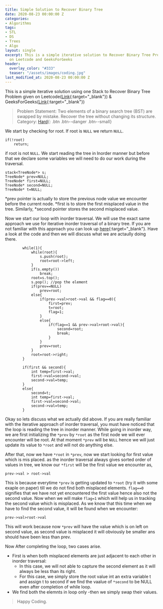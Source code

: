 ```yaml
---
title: Simple Solution to Recover Binary Tree
date: 2020-08-23 00:00:00 Z
categories:
- Algorithms
tags:
- STL
- DS
- Trees
- Algo
layout: single
excerpt: This is a simple iterative solution to Recover Binary Tree Problem given
  on Leetcode and GeeksForGeeks
header:
  overlay_color: "#333"
  teaser: "/assets/images/coding.jpg"
last_modified_at: 2020-08-23 00:00:00 Z
---
```


This is a simple iterative solution using one Stack to Recover Binary Tree Problem given on Leetcode([Link](https://leetcode.com/problems/recover-binary-search-tree/){:target="_blank"}) & GeeksForGeeks([Link](https://www.geeksforgeeks.org/fix-two-swapped-nodes-of-bst/){:target="_blank"})

> Problem Statement: Two elements of a binary search tree (BST) are swapped by mistake. Recover the tree without changing its structure. Category: [Hard](#link){: .btn .btn--danger .btn--small}

We start by checking for root. If root is <code>NULL</code> we return <code>NULL</code>.

```
if(!root)
    return;

```

if root is not <code>NULL</code>. We start reading the tree in Inorder manner but before that we declare some variables we will need to do our work during the traversal.
```
stack<TreeNode*> s;
TreeNode* prev=NULL;
TreeNode* first=NULL;
TreeNode* second=NULL;
TreeNode* t=NULL;
```
\*prev pointer is actually to store the previous node value we encounter before the current node. \*first is to store the first misplaced value in the tree. Similarly, \*second pointer stores the second misplaced value. 

Now we start our loop with inorder traversal. We will use the exact same approach we use for iterative inorder traversal of a binary tree. If you are not familiar with this approach you can look up [here](#link){:target="_blank"}. Have a look at the code and then we will discuss what we are actaully doing there.
```
        while(1){
            while(root){
                s.push(root);
                root=root->left;
            }
            if(s.empty())
                break;
            root=s.top();
            s.pop(); //pop the element
            if(prev==NULL)
                prev=root;
            else{
                if(prev->val>root->val && flag==0){
                    first=prev;
                    t=root;
                    flag=1;
                }
                else{ 
                    if(flag==1 && prev->val>root->val){
                        second=root;
                        break;
                    }
                }
                prev=root;
            }
            root=root->right;
        }

        if(first && second){
            int temp=first->val;
            first->val=second->val;
            second->val=temp;
        }
        else{
            second=t;
            int temp=first->val;
            first->val=second->val;
            second->val=temp;
        }
```

Okay so lets discuss what we actually did above. If you are really familiar with the iterative approach of inorder traversal, you must have noticed that the loop is reading the tree in inorder manner. While going in inorder way, we are first initializing the <code>*prev</code> by <code>*root</code> as the first node we will ever encounter will be root. At that moment <code>*prev</code> will be <code>NULL</code> hence we will just update its value to <code>*root</code> and will not do anything else.

After that, now we have <code>*root</code> in <code>*prev</code>, now we start looking for first value which is mis placed. as the inorder traversal always gives sorted order of values in tree, we know our <code>*first</code> will be the first value we encounter as,
```
prev->val > root->val
``` 
This is because everytime <code>*prev</code> is getting updated to <code>*root</code> (try it with some exaple on paper) till we do not find both misplaced elements.  <code>flag==0</code> signifies that we have not yet encountered the first value hence also not the second value. Now when we will make <code>flag=1</code> which will help us in tracking the second value which is misplaced. As we know that this time when we have to find the second value, it will be found when we encounter:
```
prev->val>root->val
```
This will work because now <code>*prev</code> will have the value which is on left on second value, as second value is misplaced it will obviously be smaller ans should have been less than prev. 


Now After completing the loop, two cases arise.

- First is when both misplaced elements are just adjacent to each other in inorder traversal:
	- In this case, we will not able to capture the second element as it will always be less than its right.
	- For this case, we simply store the root value int an extra variable t and assign t to second if we find the vaalue of <code>*second</code> to be NULL even after completion of while loop. 
- We find both the elemnts in loop only
	-then we simply swap their values.

> Happy Coding.